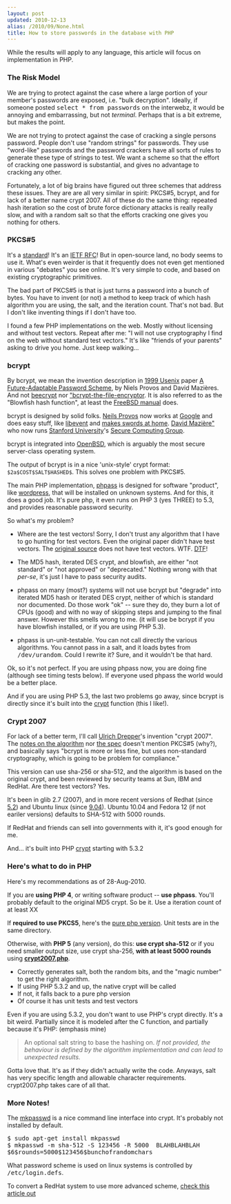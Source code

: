 ```yaml
---
layout: post
updated: 2010-12-13
alias: /2010/09/None.html
title: How to store passwords in the database with PHP
---
```

<p>
While the results will apply to any language, this article will focus on implementation in PHP.
</p>

<h3>The Risk Model</h3>

<p>We are trying to protect against the case where a large portion of your member's passwords are exposed, i.e. "bulk decryption".  Ideally, if someone posted <tt>select * from passwords</tt> on the interwebz, it would be annoying and embarrassing, but not <i>terminal</i>.   Perhaps that is a bit extreme, but makes the point.
</p>

<p>We are not trying to protect against the case of cracking a single persons password.   People don't use "random strings" for passwords.  They use "word-like" passwords and the password crackers have all sorts of rules to generate these type of strings to test.   We want a scheme so that the effort of cracking one password is substantial, and gives no advantage to cracking any other.
</p>

<p>Fortunately, a lot of big brains have figured out three schemes that address these issues.  They are are all very similar in spirit: PKCS#5, bcrypt, and for lack of a better name crypt 2007.   All of these do the same thing: repeated hash iteration  so the cost of brute force dictionary attacks is really really slow, and with a random salt so that the efforts cracking one gives you nothing for others.
</p>

<h3>PKCS#5</h3>

<p>
It's a <a href="http://www.rsa.com/rsalabs/node.asp?id=2127">standard</a>!  It's an <a href="http://tools.ietf.org/html/rfc2898">IETF RFC</a>!  But in open-source land, no body seems to use it.  What's even weirder is that it frequently does not even get mentioned in various "debates" you see online.  It's very simple to code, and based on existing cryptographic primitives.
</p>

<p>
The bad part of PKCS#5 is that is just turns a password into a bunch of bytes.  You have to invent (or not) a method to keep track of which hash algorithm you are using, the salt, and the iteration count.  That's not bad.  But I don't like inventing things if I don't have too.
</p>

<p>I found a few PHP implementations on the web.  Mostly without licensing and without test vectors.  Repeat after me: "I will not use cryptography I find on the web without standard test vectors."  It's like "friends of your parents" asking to drive you home.  Just keep walking...</p>

<h3>bcrypt</h3>

<p>
By bcrypt, we mean the invention description in <a href="http://www.usenix.org/events/usenix99/">1999 Usenix</a> paper <a href="http://www.usenix.org/events/usenix99/provos.html">A Future-Adaptable Password Scheme</a>, by Niels Provos and David Mazières.  And not <a href="http://beecrypt.sourceforge.net/">beecrypt</a> nor <a href="http://bcrypt.sourceforge.net/">"bcrypt-the-file-encryptor</a>.  It is also referred to as the "Blowfish hash function", at least the <a href="http://www.freebsd.org/doc/handbook/crypt.html">FreeBSD manual</a> does.
</p>

<p>
bcrypt is designed by solid folks. <a href="http://www.citi.umich.edu/u/provos/">Neils Provos</a> now works at <a href="http://googleonlinesecurity.blogspot.com/">Google</a> and does easy stuff, like <a href="http://monkey.org/~provos/libevent/">libevent</a> and <a href="http://www.provos.org/index.php?/archives/84-Heat-treating-the-Wakizashi.html">makes swords at home</a>.  <a href="http://www.scs.stanford.edu/~dm/">David Mazière"</a> who now runs <a href="http://www.stanford.edu/">Stanford University</a>'s <a href="http://www.scs.stanford.edu/">Secure Computing Group</a>.  
</p>

<p>bcrypt is integrated into <a href="http://www.openbsd.org/">OpenBSD</a>, which is arguably the most secure server-class operating system.</p>

<p>
The output of bcrypt is in a nice 'unix-style' crypt format: <code>$2a$COST$SALT$HASHED$</code>.  This solves one problem with PKCS#5.
</p>

<p>
The main PHP implementation, <a href="http://www.openwall.com/phpass/">phpass</a> is designed for software "product", like <a href="http://www.wordpress.org/">wordpress</a>, that will be installed on unknown systems.  And for this, it does a good job.  It's pure php, it even runs on PHP 3 (yes THREE) to 5.3, and provides reasonable password security.
</p>

<p>
So what's my problem?
</p>

<ul>
<li><p>
Where are the test vectors!  Sorry, I don't trust any algorithm that I have to go hunting for test vectors.  Even the original paper didn't have test vectors.  The <a href="http://ftp5.usa.openbsd.org/pub/OpenBSD/src/lib/libc/crypt/bcrypt.c
">original source</a> does not have test vectors.  WTF.  <a href="http://en.wikipedia.org/wiki/Design_For_Test">DTF</a>!
</p></li>

<li><p>
The MD5 hash, iterated DES crypt, and blowfish, are either "not standard" or "not approved" or "deprecated."  Nothing wrong with that <i>per-se</i>, it's just I have to pass security audits.</p></li>

<li><p>phpass on many (most?) systems will not use bcrypt but "degrade" into iterated MD5 hash or iterated DES crypt, neither of which is standard nor documented.  Do those work "ok" -- sure they do, they burn a lot of CPUs (good) and with no way  of skipping steps and jumping to the final answer.  However this smells wrong to me. (it will use be bcrypt if you have blowfish installed, or if you are using PHP 5.3).  
</p></li>

<li><p>phpass is un-unit-testable.   You can not call directly the various algorithms.  You cannot pass in a salt, and it loads bytes from <tt>/dev/urandom</tt>.  Could I rewrite it?  Sure, and it wouldn't be that hard.</p></li>
</ul>

<p>Ok, so it's not perfect. If you are using phpass now, you are doing fine (although see timing tests below).  If everyone used phpass the world would be a better place.</p>

<p>And if you are using PHP 5.3, the last two problems go away, since bcrypt is directly since it's built into the <a href="http://php.net/manual/en/function.crypt.php">crypt</a> function (this I like!).
</p>


<h3>Crypt 2007</h3>

<p>For lack of a better term, I'll call <a href="http://www.akkadia.org/drepper/">Ulrich Drepper</a>'s invention "crypt 2007".   The <a href="http://www.akkadia.org/drepper/sha-crypt.html">notes on the algorithm</a> nor <a href="http://www.akkadia.org/drepper/SHA-crypt.txt">the spec</a> doesn't mention PKCS#5 (why?), and basically says "bcrypt is more or less fine, but uses non-standard cryptography, which is going to be problem for compliance."   
</p>

<p>This version can use sha-256 or sha-512, and the algorithm is based on the original crypt, and been reviewed by security teams at Sun, IBM and RedHat.  Are there test vectors? Yes.</p>

<p>It's been in glib 2.7 (2007), and in more recent versions of Redhat (since <a href="https://bugzilla.redhat.com/show_bug.cgi?id=435804">5.2</a>) and Ubuntu linux (since <a href="http://manpages.ubuntu.com/manpages/jaunty/man3/crypt.3.html">9.04</a>). Ubuntu 10.04 and Fedora 12 (if not eariler versions) defaults to SHA-512 with 5000 rounds.</p>

<p>If RedHat and friends can sell into governments with it, it's good enough for me.</p>

<p>And... it's built into PHP <a href="http://php.net/manual/en/function.crypt.php">crypt</a> starting with 5.3.2</p>

<h3>Here's what to do in PHP</h3>

<p>Here's my recommendations as of 28-Aug-2010.</p>

<p>
If you are <b>using PHP 4</b>, or writing software product -- <b>use phpass</b>.   You'll probably default to the original MD5 crypt.  So be it.  Use a iteration count of at least XX
</p>

<p>If <b>required to use PKCS5</b>, here's the <a href="http://code.google.com/p/securestring/source/browse/trunk/php/pbkdf2.php">pure php version</a>.   Unit tests are in the same directory.
</p>

<p>Otherwise, with <b>PHP 5</b> (any version), do this:  <b>use crypt sha-512</b> or if you need smaller output size, use crypt sha-256, <b>with at least 5000 rounds</b> using <b><a href="">crypt2007.php</a></b>.

<ul>
<li>Correctly generates salt, both the random bits, and the "magic number" to get the right algorithm.</li>
<li>If using PHP 5.3.2 and up, the native crypt will be called</li>
<li>If not, it falls back to a pure php version</li>
<li>Of course it has unit tests and test vectors</li>
</ul>


<p>Even if you are using 5.3.2, you don't want to use PHP's crypt directly.  It's a bit weird.  Partially since it is modeled after the C function, and partially because it's PHP: (emphasis mine)</p>

<blockquote>
An optional salt string to base the hashing on. <i>If not provided, the behaviour is defined by the algorithm implementation and can lead to unexpected results.</i>
</blockquote>

<p>Gotta love that.  It's as if they didn't actually write the code.  Anyways, salt has very specific length and allowable character requirements.  crypt2007.php takes care of all that.</p>

<h3>More Notes!</h3>

<p>
The <a href="http://www.unix.com/man-page/All/1/mkpasswd/">mkpasswd</a> is a nice command line interface into crypt.  It's probably not installed by default.
</p>

<pre>
$ sudo apt-get install mkpasswd
$ mkpasswd -m sha-512 -S 123456 -R 5000  BLAHBLAHBLAH
$6$rounds=5000$123456$bunchofrandomchars
</pre>

<p>
What password scheme is used on linux systems is controlled by <tt>/etc/login.defs</tt>.  
</p>

<p>
To convert a RedHat system to use more advanced scheme, <a href="http://www.cyberciti.biz/faq/rhel-centos-fedora-linux-upgrading-password-hashing/">check this article out</a>
</p>
